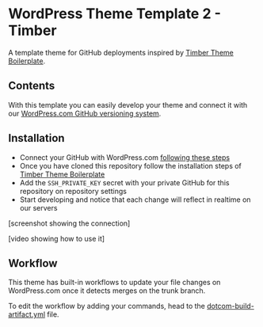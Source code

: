 # WordPress Theme Template 2 - Timber

A template theme for GitHub deployments inspired by [Timber Theme Boilerplate](https://github.com/timber/starter-theme).

## Contents

With this template you can easily develop your theme and connect it with our [WordPress.com GitHub versioning system](https://wordpress.com/support/deploy-from-github-workflow).

## Installation

- Connect your GitHub with WordPress.com [following these steps](https://wordpress.com/support/deploy-from-github-workflow)
- Once you have cloned this repository follow the installation steps of [Timber Theme Boilerplate](https://github.com/timber/starter-theme)
- Add the `SSH_PRIVATE_KEY` secret with your private GitHub for this repository on repository settings
- Start developing and notice that each change will reflect in realtime on our servers

[screenshot showing the connection]

[video showing how to use it]

## Workflow

This theme has built-in workflows to update your file changes on WordPress.com once it detects merges on the trunk branch.

To edit the workflow by adding your commands, head to the [dotcom-build-artifact.yml](./.github/workflows/dotcom-build-artifact.yml) file.